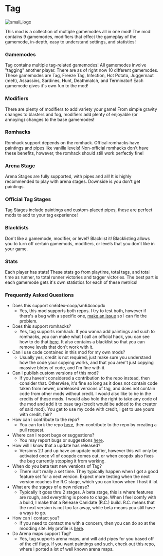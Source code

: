 # Tag

![small_logo](https://github.com/EmeraldLoc/tag/assets/86802223/5abe4931-f5db-4fad-a8e7-f98fbc9a8990)

This mod is a collection of multiple gamemodes all in one mod! The mod contains 9 gamemodes, modifiers that effect the gameplay of the gamemode, in-depth, easy to understand settings, and statistics!

### Gamemodes

Tag contains multiple tag-related gamemodes! All gamemodes involve "tagging" another player. There are as of right now 10 different gamemodes. These gamemodes are Tag, Freeze Tag, Infection, Hot Potato, Juggernaut (meh), Assassins, Sardines, Hunt, Deathmatch, and Terminator! Each gamemode gives it's own fun to the mod!

### Modifiers

There are plenty of modifiers to add variety your game! From simple gravity changes to blasters and fog, modifiers add plenty of enjoyable (or annoying) changes to the base gamemodes!

### Romhacks

Romhack support depends on the romhack. Offical romhacks have paintings and pipes like vanilla levels! Non-official romhacks don't have these benefits, however, the romhack should still work perfectly fine!

### Arena Stage

Arena Stages are fully supported, with pipes and all! It is highly recommended to play with arena stages. Downside is you don't get paintings.

### Official Tag Stages

Tag Stages include paintings and custom-placed pipes, these are perfect mods to add to your tag experience!

### Blacklists

Don't like a gamemode, modifier, or level? Blacklist it! Blacklisting allows you to turn off certain gamemods, modifiers, or levels that you don't like in your game.

### Stats

Each player has stats! These stats go from playtime, total tags, and total time as runner, to total runner victories and tagger victories. The best part is each gamemode gets it's own statistics for each of these metrics!

### Frequently Asked Questions

- Does this support sm64ex-coop/sm64coopdx
  - Yes, this mod supports both repos. I try to test both, however if there's a bug with a specific one, [make an issue](https://github.com/EmeraldLoc/tag/issues) so I can fix the problem.
- Does this support romhacks?
  - Yes, tag supports romhack. If you wanna add paintings and such to romhacks, you can make what I call an official hack, you can see how to do that [here](./romhacks.md). It also contains a blacklist so that you can remove levels that don't work with it.
- Can I use code contained in this mod for my own mods?
  - Usually yes, credit is not required, just make sure you understand how the code your copying works, and that you aren't just copying massive blobs of code, and I'm fine with it.
- Can I publish custom versions of this mod?
  - If you haven't considered a contribution to the repo instead, then consider that. Otherwise, it's fine so long as it does not contain code taken from newer, unreleased versions of tag, and does not contain code from other mods without credit. I would also like to be in the credits of these mods. I would also hold the right to take any code of the mod and add it to base tag (credit would be added to the creator of said mod). You get to use my code with credit, I get to use yours with credit, fair?
- How can I contribute to the repo?
  - You can fork the repo [here](https://github.com/EmeraldLoc/tag/fork), then contribute to the repo by creating a pull request.
- Where can I report bugs or suggestions?
  - You may report bugs or suggestions [here](https://github.com/EmeraldLoc/tag/issues).
- How will I know that a update has released?
  - Versions 2.1 and up have an update notifier, however this will only be activated once v1 of coopdx comes out, or when coopdx also fixes the bug currently stopping it from working.
- When do you beta test new versions of Tag?
  - There isn't really a set time. They typically happen when I got a good feature set for a next version. Expect more testing when the next version reaches the R.C stage, which you can know when I host it lol.
- What are the stages of a new release?
  - Typically it goes thru 2 stages. A beta stage, this is where features are rough, and everything is prone to chage. When I feel comfy with a build, I make that a Release Canidate (R.C.) build. R.C. means that the next version is not too far away, while beta means you still have a ways to go.
- How can I contact you?
  - If you need to contact me with a concern, then you can do so at the modding site. My profile is [here](https://mods.sm64coopdx.com/members/emeraldlockdown.116/).
- Do Arena maps support Tag?
  - Yes, tag supports arena maps, and will add pipes for you based off of the ctf flags. If you want paintings and such, check out [this repo](https://github.com/EmeraldLoc/tag-arena-maps), where I ported a lot of well known arena maps.
